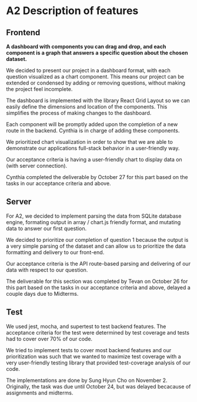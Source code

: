 # A2 Description of features



## Frontend
**A dashboard with components you can drag and drop, and each component is a graph that answers a specific question about the chosen dataset.**

We decided to present our project in a dashboard format, with each question visualized as a chart component. This means our project can be extended or condensed by adding or removing questions, without making the project feel incomplete.

The dashboard is implemented with the library React Grid Layout so we can easily define the dimensions and location of the components. This simplifies the process of making changes to the dashboard.

Each component will be promptly added upon the completion of a new route in the backend. Cynthia is in charge of adding these components.

We prioritized chart visualization in order to show that we are able to demonstrate our applications full-stack behavior in a user-friendly way.

Our acceptance criteria is having a user-friendly chart to display data on (with server connection).

Cynthia completed the deliverable by October 27 for this part based on the tasks in our acceptance criteria and above.

## Server

For A2, we decided to implement parsing the data from SQLite database engine, formating output in array / chart.js friendly format, and mutating data to answer our first question.

We decided to prioritize our completion of question 1 because the output is a very simple parsing of the dataset and can allow us to prioritize the data formatting and delivery to our front-end.

Our acceptance criteria is the API route-based parsing and delivering of our data with respect to our question.

The deliverable for this section was completed by Tevan on October 26 for this part based on the tasks in our acceptance criteria and above, delayed a couple days due to Midterms.

## Test

We used jest, mocha, and supertest to test backend features. The acceptance criteria for the test were determined by test coverage and tests had to cover over 70% of our code.

We tried to implement tests to cover most backend features and our prioritization was such that we wanted to maximize test coverage with a very user-friendly testing library that provided test-coverage analysis of our code.

The implementations are done by Sung Hyun Cho on November 2. Originally, the task was due until October 24, but was delayed becacause of assignments and midterms.
